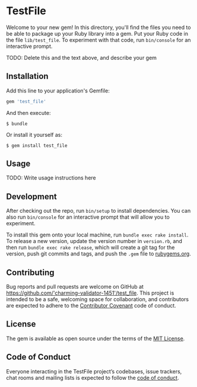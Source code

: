 # TestFile

Welcome to your new gem! In this directory, you'll find the files you need to be able to package up your Ruby library into a gem. Put your Ruby code in the file `lib/test_file`. To experiment with that code, run `bin/console` for an interactive prompt.

TODO: Delete this and the text above, and describe your gem

## Installation

Add this line to your application's Gemfile:

```ruby
gem 'test_file'
```

And then execute:

    $ bundle

Or install it yourself as:

    $ gem install test_file

## Usage

TODO: Write usage instructions here

## Development

After checking out the repo, run `bin/setup` to install dependencies. You can also run `bin/console` for an interactive prompt that will allow you to experiment.

To install this gem onto your local machine, run `bundle exec rake install`. To release a new version, update the version number in `version.rb`, and then run `bundle exec rake release`, which will create a git tag for the version, push git commits and tags, and push the `.gem` file to [rubygems.org](https://rubygems.org).

## Contributing

Bug reports and pull requests are welcome on GitHub at https://github.com/'charming-validator-1451'/test_file. This project is intended to be a safe, welcoming space for collaboration, and contributors are expected to adhere to the [Contributor Covenant](http://contributor-covenant.org) code of conduct.

## License

The gem is available as open source under the terms of the [MIT License](https://opensource.org/licenses/MIT).

## Code of Conduct

Everyone interacting in the TestFile project’s codebases, issue trackers, chat rooms and mailing lists is expected to follow the [code of conduct](https://github.com/'charming-validator-1451'/test_file/blob/master/CODE_OF_CONDUCT.md).
